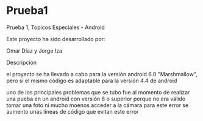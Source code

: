 # Prueba1
Prueba 1, Topicos Especiales - Android

Este proyecto ha sido desarrollado por: 

Omar Díaz y Jorge Iza

Descripción

el proyecto se ha llevado a cabo para la versión android 6.0 "Marshmallow", pero 
si el mismo código es adaptable para la versión 4.4 de android

uno de los principales problemas que se tubo fue al momento de realizar una pueba en un android con versión 8
o superior porque no era válido tomar una foto ni mucho moenos acceder a la cámara
para este error se aumento unas líneas de código que evitan este error
